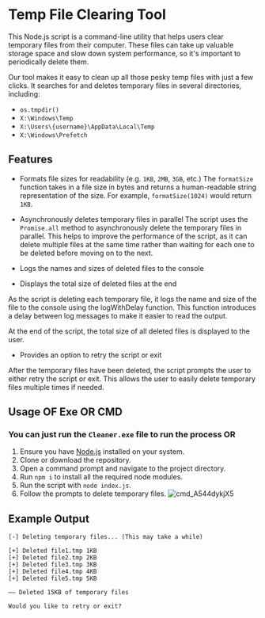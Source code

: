 # Temp File Clearing Tool

This Node.js script is a command-line utility that helps users clear temporary files from their computer. These files can take up valuable storage space and slow down system performance, so it's important to periodically delete them.

Our tool makes it easy to clean up all those pesky temp files with just a few clicks. It searches for and deletes temporary files in several directories, including:

- `os.tmpdir()`
- `X:\Windows\Temp`
- `X:\Users\{username}\AppData\Local\Temp`
- `X:\Windows\Prefetch`

## Features

- Formats file sizes for readability (e.g. `1KB`, `2MB`, `3GB`, etc.)
The `formatSize` function takes in a file size in bytes and returns a human-readable string representation of the size. For example, `formatSize(1024)` would return `1KB`.

- Asynchronously deletes temporary files in parallel
The script uses the `Promise.all` method to asynchronously delete the temporary files in parallel. This helps to improve the performance of the script, as it can delete multiple files at the same time rather than waiting for each one to be deleted before moving on to the next.

- Logs the names and sizes of deleted files to the console
- Displays the total size of deleted files at the end

As the script is deleting each temporary file, it logs the name and size of the file to the console using the logWithDelay function. This function introduces a delay between log messages to make it easier to read the output.

At the end of the script, the total size of all deleted files is displayed to the user.

- Provides an option to retry the script or exit

After the temporary files have been deleted, the script prompts the user to either retry the script or exit. This allows the user to easily delete temporary files multiple times if needed.

## Usage OF Exe OR CMD

### You can just run the `Cleaner.exe` file to run the process OR
1. Ensure you have [Node.js](https://nodejs.org/) installed on your system.
2. Clone or download the repository.
3. Open a command prompt and navigate to the project directory.
4. Run `npm i` to install all the required node modules.
5. Run the script with `node index.js`.
6. Follow the prompts to delete temporary files.
![cmd_A544dykjX5](https://user-images.githubusercontent.com/39243722/211149243-db6c4403-5f36-493f-b6d3-2583ae828ff1.gif)


## Example Output
```
[-] Deleting temporary files... (This may take a while)

[+] Deleted file1.tmp 1KB
[+] Deleted file2.tmp 2KB
[+] Deleted file3.tmp 3KB
[+] Deleted file4.tmp 4KB
[+] Deleted file5.tmp 5KB

—— Deleted 15KB of temporary files

Would you like to retry or exit?
```
